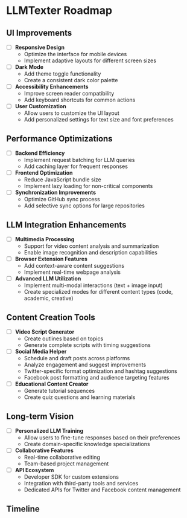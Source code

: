 # LLMTexter Roadmap

## UI Improvements
- [ ] **Responsive Design**
    - Optimize the interface for mobile devices
    - Implement adaptive layouts for different screen sizes
- [ ] **Dark Mode**
    - Add theme toggle functionality
    - Create a consistent dark color palette
- [ ] **Accessibility Enhancements**
    - Improve screen reader compatibility
    - Add keyboard shortcuts for common actions
- [ ] **User Customization**
    - Allow users to customize the UI layout
    - Add personalized settings for text size and font preferences

## Performance Optimizations
- [ ] **Backend Efficiency**
    - Implement request batching for LLM queries
    - Add caching layer for frequent responses
- [ ] **Frontend Optimization**
    - Reduce JavaScript bundle size
    - Implement lazy loading for non-critical components
- [ ] **Synchronization Improvements**
    - Optimize GitHub sync process
    - Add selective sync options for large repositories

## LLM Integration Enhancements
- [ ] **Multimedia Processing**
    - Support for video content analysis and summarization
    - Enable image recognition and description capabilities
- [ ] **Browser Extension Features**
    - Add context-aware content suggestions
    - Implement real-time webpage analysis
- [ ] **Advanced LLM Utilization**
    - Implement multi-modal interactions (text + image input)
    - Create specialized modes for different content types (code, academic, creative)

## Content Creation Tools
- [ ] **Video Script Generator**
    - Create outlines based on topics
    - Generate complete scripts with timing suggestions
- [ ] **Social Media Helper**
    - Schedule and draft posts across platforms
    - Analyze engagement and suggest improvements
    - Twitter-specific format optimization and hashtag suggestions
    - Facebook post formatting and audience targeting features
- [ ] **Educational Content Creator**
    - Generate tutorial sequences
    - Create quiz questions and learning materials

## Long-term Vision
- [ ] **Personalized LLM Training**
    - Allow users to fine-tune responses based on their preferences
    - Create domain-specific knowledge specializations
- [ ] **Collaborative Features**
    - Real-time collaborative editing
    - Team-based project management
- [ ] **API Ecosystem**
    - Developer SDK for custom extensions
    - Integration with third-party tools and services
    - Dedicated APIs for Twitter and Facebook content management

## Timeline

